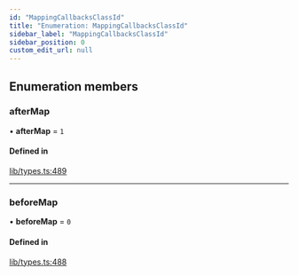 ```yaml
---
id: "MappingCallbacksClassId"
title: "Enumeration: MappingCallbacksClassId"
sidebar_label: "MappingCallbacksClassId"
sidebar_position: 0
custom_edit_url: null
---
```


## Enumeration members

### afterMap

• **afterMap** = `1`

#### Defined in

[lib/types.ts:489](https://github.com/nartc/mapper/blob/33978de9/packages/core/src/lib/types.ts#L489)

___

### beforeMap

• **beforeMap** = `0`

#### Defined in

[lib/types.ts:488](https://github.com/nartc/mapper/blob/33978de9/packages/core/src/lib/types.ts#L488)
